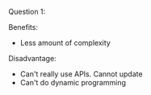 Question 1:

Benefits:
- Less amount of complexity

Disadvantage:
- Can't really use APIs. Cannot update
- Can't do dynamic programming
